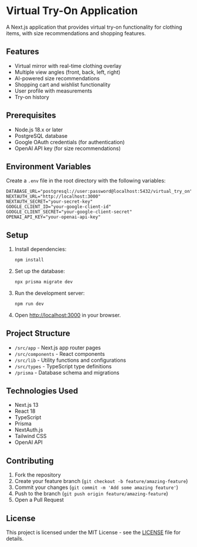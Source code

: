 # Virtual Try-On Application

A Next.js application that provides virtual try-on functionality for clothing items, with size recommendations and shopping features.

## Features

- Virtual mirror with real-time clothing overlay
- Multiple view angles (front, back, left, right)
- AI-powered size recommendations
- Shopping cart and wishlist functionality
- User profile with measurements
- Try-on history

## Prerequisites

- Node.js 18.x or later
- PostgreSQL database
- Google OAuth credentials (for authentication)
- OpenAI API key (for size recommendations)

## Environment Variables

Create a `.env` file in the root directory with the following variables:

```env
DATABASE_URL="postgresql://user:password@localhost:5432/virtual_try_on"
NEXTAUTH_URL="http://localhost:3000"
NEXTAUTH_SECRET="your-secret-key"
GOOGLE_CLIENT_ID="your-google-client-id"
GOOGLE_CLIENT_SECRET="your-google-client-secret"
OPENAI_API_KEY="your-openai-api-key"
```

## Setup

1. Install dependencies:
   ```bash
   npm install
   ```

2. Set up the database:
   ```bash
   npx prisma migrate dev
   ```

3. Run the development server:
   ```bash
   npm run dev
   ```

4. Open [http://localhost:3000](http://localhost:3000) in your browser.

## Project Structure

- `/src/app` - Next.js app router pages
- `/src/components` - React components
- `/src/lib` - Utility functions and configurations
- `/src/types` - TypeScript type definitions
- `/prisma` - Database schema and migrations

## Technologies Used

- Next.js 13
- React 18
- TypeScript
- Prisma
- NextAuth.js
- Tailwind CSS
- OpenAI API

## Contributing

1. Fork the repository
2. Create your feature branch (`git checkout -b feature/amazing-feature`)
3. Commit your changes (`git commit -m 'Add some amazing feature'`)
4. Push to the branch (`git push origin feature/amazing-feature`)
5. Open a Pull Request

## License

This project is licensed under the MIT License - see the [LICENSE](LICENSE) file for details.